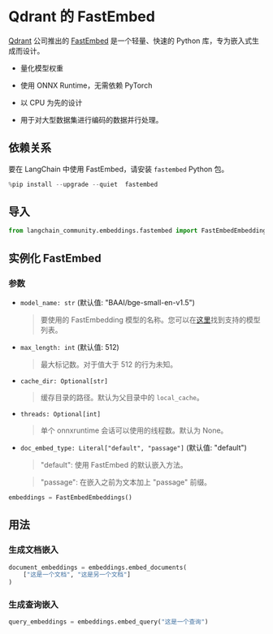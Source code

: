 # Qdrant 的 FastEmbed

[Qdrant](https://qdrant.tech) 公司推出的 [FastEmbed](https://qdrant.github.io/fastembed/) 是一个轻量、快速的 Python 库，专为嵌入式生成而设计。

- 量化模型权重

- 使用 ONNX Runtime，无需依赖 PyTorch

- 以 CPU 为先的设计

- 用于对大型数据集进行编码的数据并行处理。

## 依赖关系

要在 LangChain 中使用 FastEmbed，请安装 `fastembed` Python 包。

```python
%pip install --upgrade --quiet  fastembed
```

## 导入

```python
from langchain_community.embeddings.fastembed import FastEmbedEmbeddings
```

## 实例化 FastEmbed

### 参数

- `model_name: str` (默认值: "BAAI/bge-small-en-v1.5")

    > 要使用的 FastEmbedding 模型的名称。您可以在[这里](https://qdrant.github.io/fastembed/examples/Supported_Models/)找到支持的模型列表。

- `max_length: int` (默认值: 512)

    > 最大标记数。对于值大于 512 的行为未知。

- `cache_dir: Optional[str]`

    > 缓存目录的路径。默认为父目录中的 `local_cache`。

- `threads: Optional[int]`

    > 单个 onnxruntime 会话可以使用的线程数。默认为 None。

- `doc_embed_type: Literal["default", "passage"]` (默认值: "default")

    > "default": 使用 FastEmbed 的默认嵌入方法。

    

    > "passage": 在嵌入之前为文本加上 "passage" 前缀。

```python
embeddings = FastEmbedEmbeddings()
```

## 用法

### 生成文档嵌入

```python
document_embeddings = embeddings.embed_documents(
    ["这是一个文档", "这是另一个文档"]
)
```

### 生成查询嵌入

```python
query_embeddings = embeddings.embed_query("这是一个查询")
```